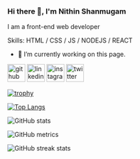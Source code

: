 ### Hi there 👋, I'm Nithin Shanmugam
I am a front-end web developer

Skills:  HTML / CSS / JS / NODEJS / REACT

- 🔭 I’m currently working on this page. 


[<img src='https://cdn.jsdelivr.net/npm/simple-icons@3.0.1/icons/github.svg' alt='github' height='40'>](https://github.com/NithinShanmugamV)  [<img src='https://cdn.jsdelivr.net/npm/simple-icons@3.0.1/icons/linkedin.svg' alt='linkedin' height='40'>](https://www.linkedin.com/in/nithin-shanmugam-v-3b671b189//)  [<img src='https://cdn.jsdelivr.net/npm/simple-icons@3.0.1/icons/instagram.svg' alt='instagram' height='40'>](https://www.instagram.com/nithin_shanmugam_v/)  [<img src='https://cdn.jsdelivr.net/npm/simple-icons@3.0.1/icons/twitter.svg' alt='twitter' height='40'>](https://twitter.com/NithinShanmuga4)  

[![trophy](https://github-profile-trophy.vercel.app/?username=NithinShanmugamV)](https://github.com/ryo-ma/github-profile-trophy)

[![Top Langs](https://github-readme-stats.vercel.app/api/top-langs/?username=NithinShanmugamV)](https://github.com/anuraghazra/github-readme-stats)

![GitHub stats](https://github-readme-stats.vercel.app/api?username=NithinShanmugamV&show_icons=true&count_private=true)  

![GitHub metrics](https://metrics.lecoq.io/NithinShanmugamV)  

![GitHub streak stats](https://github-readme-streak-stats.herokuapp.com/?user=NithinShanmugamV)  

